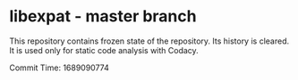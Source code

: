 # libexpat - master branch

This repository contains frozen state of the repository.
Its history is cleared. It is used only for static code
analysis with Codacy.

Commit Time: 1689090774